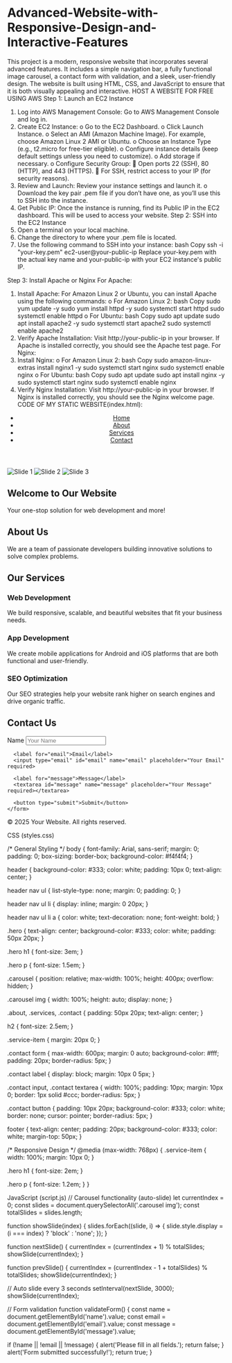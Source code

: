# Advanced-Website-with-Responsive-Design-and-Interactive-Features
This project is a modern, responsive website that incorporates several advanced features. It includes a simple navigation bar, a fully functional image carousel, a contact form with validation, and a sleek, user-friendly design. The website is built using HTML, CSS, and JavaScript to ensure that it is both visually appealing and interactive.
HOST A WEBSITE FOR FREE USING AWS
Step 1: Launch an EC2 Instance
1.	Log into AWS Management Console: Go to AWS Management Console and log in.
2.	Create EC2 Instance:
o	Go to the EC2 Dashboard.
o	Click Launch Instance.
o	Select an AMI (Amazon Machine Image). For example, choose Amazon Linux 2 AMI or Ubuntu.
o	Choose an Instance Type (e.g., t2.micro for free-tier eligible).
o	Configure instance details (keep default settings unless you need to customize).
o	Add storage if necessary.
o	Configure Security Group:
	Open ports 22 (SSH), 80 (HTTP), and 443 (HTTPS).
	For SSH, restrict access to your IP (for security reasons).
3.	Review and Launch: Review your instance settings and launch it.
o	Download the key pair .pem file if you don’t have one, as you’ll use this to SSH into the instance.
4.	Get Public IP: Once the instance is running, find its Public IP in the EC2 dashboard. This will be used to access your website.
Step 2: SSH into the EC2 Instance
1.	Open a terminal on your local machine.
2.	Change the directory to where your .pem file is located.
3.	Use the following command to SSH into your instance:
bash
Copy
ssh -i "your-key.pem" ec2-user@your-public-ip
Replace your-key.pem with the actual key name and your-public-ip with your EC2 instance's public IP.

Step 3: Install Apache or Nginx
For Apache:
1.	Install Apache: For Amazon Linux 2 or Ubuntu, you can install Apache using the following commands:
o	For Amazon Linux 2:
bash
Copy
sudo yum update -y
sudo yum install httpd -y
sudo systemctl start httpd
sudo systemctl enable httpd
o	For Ubuntu:
bash
Copy
sudo apt update
sudo apt install apache2 -y
sudo systemctl start apache2
sudo systemctl enable apache2
2.	Verify Apache Installation: Visit http://your-public-ip in your browser. If Apache is installed correctly, you should see the Apache test page.
For Nginx:
1.	Install Nginx:
o	For Amazon Linux 2:
bash
Copy
sudo amazon-linux-extras install nginx1 -y
sudo systemctl start nginx
sudo systemctl enable nginx
o	For Ubuntu:
bash
Copy
sudo apt update
sudo apt install nginx -y
sudo systemctl start nginx
sudo systemctl enable nginx
2.	Verify Nginx Installation: Visit http://your-public-ip in your browser. If Nginx is installed correctly, you should see the Nginx welcome page.
CODE OF MY STATIC WEBSITE(index.html):
<!DOCTYPE html>
<html lang="en">
<head>
  <meta charset="UTF-8">
  <meta name="viewport" content="width=device-width, initial-scale=1.0">
  <title>Advanced Features Website</title>
  <link rel="stylesheet" href="styles.css">
  <script src="script.js" defer></script>
</head>
<body>
  <!-- Navigation Bar -->
  <header>
    <nav>
      <ul>
        <li><a href="#home">Home</a></li>
        <li><a href="#about">About</a></li>
        <li><a href="#services">Services</a></li>
        <li><a href="#contact">Contact</a></li>
      </ul>
    </nav>
  </header>

  <!-- Hero Section with Image Carousel -->
  <section id="home" class="hero">
    <div class="carousel">
      <img src="https://via.placeholder.com/1200x400?text=Image+1" alt="Slide 1">
      <img src="https://via.placeholder.com/1200x400?text=Image+2" alt="Slide 2">
      <img src="https://via.placeholder.com/1200x400?text=Image+3" alt="Slide 3">
    </div>
    <h1>Welcome to Our Website</h1>
    <p>Your one-stop solution for web development and more!</p>
  </section>

  <!-- About Section -->
  <section id="about" class="about">
    <h2>About Us</h2>
    <p>We are a team of passionate developers building innovative solutions to solve complex problems.</p>
  </section>

  <!-- Services Section -->
  <section id="services" class="services">
    <h2>Our Services</h2>
    <div class="service-item">
      <h3>Web Development</h3>
      <p>We build responsive, scalable, and beautiful websites that fit your business needs.</p>
    </div>
    <div class="service-item">
      <h3>App Development</h3>
      <p>We create mobile applications for Android and iOS platforms that are both functional and user-friendly.</p>
    </div>
    <div class="service-item">
      <h3>SEO Optimization</h3>
      <p>Our SEO strategies help your website rank higher on search engines and drive organic traffic.</p>
    </div>
  </section>

  <!-- Contact Section with Form Validation -->
  <section id="contact" class="contact">
    <h2>Contact Us</h2>
    <form id="contactForm" action="#" method="post" onsubmit="return validateForm()">
      <label for="name">Name</label>
      <input type="text" id="name" name="name" placeholder="Your Name" required>

      <label for="email">Email</label>
      <input type="email" id="email" name="email" placeholder="Your Email" required>

      <label for="message">Message</label>
      <textarea id="message" name="message" placeholder="Your Message" required></textarea>

      <button type="submit">Submit</button>
    </form>
  </section>

  <!-- Footer -->
  <footer>
    <p>&copy; 2025 Your Website. All rights reserved.</p>
  </footer>
</body>
</html>

CSS (styles.css)

/* General Styling */
body {
  font-family: Arial, sans-serif;
  margin: 0;
  padding: 0;
  box-sizing: border-box;
  background-color: #f4f4f4;
}

header {
  background-color: #333;
  color: white;
  padding: 10px 0;
  text-align: center;
}

header nav ul {
  list-style-type: none;
  margin: 0;
  padding: 0;
}

header nav ul li {
  display: inline;
  margin: 0 20px;
}

header nav ul li a {
  color: white;
  text-decoration: none;
  font-weight: bold;
}

.hero {
  text-align: center;
  background-color: #333;
  color: white;
  padding: 50px 20px;
}

.hero h1 {
  font-size: 3em;
}

.hero p {
  font-size: 1.5em;
}

.carousel {
  position: relative;
  max-width: 100%;
  height: 400px;
  overflow: hidden;
}

.carousel img {
  width: 100%;
  height: auto;
  display: none;
}

.about, .services, .contact {
  padding: 50px 20px;
  text-align: center;
}

h2 {
  font-size: 2.5em;
}

.service-item {
  margin: 20px 0;
}

.contact form {
  max-width: 600px;
  margin: 0 auto;
  background-color: #fff;
  padding: 20px;
  border-radius: 5px;
}

.contact label {
  display: block;
  margin: 10px 0 5px;
}

.contact input, .contact textarea {
  width: 100%;
  padding: 10px;
  margin: 10px 0;
  border: 1px solid #ccc;
  border-radius: 5px;
}

.contact button {
  padding: 10px 20px;
  background-color: #333;
  color: white;
  border: none;
  cursor: pointer;
  border-radius: 5px;
}

footer {
  text-align: center;
  padding: 20px;
  background-color: #333;
  color: white;
  margin-top: 50px;
}

/* Responsive Design */
@media (max-width: 768px) {
  .service-item {
    width: 100%;
    margin: 10px 0;
  }

  .hero h1 {
    font-size: 2em;
  }

  .hero p {
    font-size: 1.2em;
  }
}


JavaScript (script.js)
// Carousel functionality (auto-slide)
let currentIndex = 0;
const slides = document.querySelectorAll('.carousel img');
const totalSlides = slides.length;

function showSlide(index) {
  slides.forEach((slide, i) => {
    slide.style.display = (i === index) ? 'block' : 'none';
  });
}

function nextSlide() {
  currentIndex = (currentIndex + 1) % totalSlides;
  showSlide(currentIndex);
}

function prevSlide() {
  currentIndex = (currentIndex - 1 + totalSlides) % totalSlides;
  showSlide(currentIndex);
}

// Auto slide every 3 seconds
setInterval(nextSlide, 3000);
showSlide(currentIndex);

// Form validation
function validateForm() {
  const name = document.getElementById('name').value;
  const email = document.getElementById('email').value;
  const message = document.getElementById('message').value;

  if (!name || !email || !message) {
    alert('Please fill in all fields.');
    return false;
  }
  alert('Form submitted successfully!');
  return true;
}
